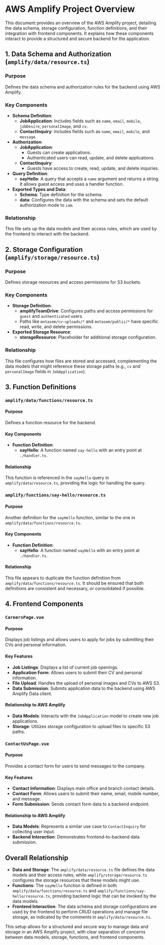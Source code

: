 # AWS Amplify Project Overview

This document provides an overview of the AWS Amplify project, detailing the data schema, storage configuration, function definitions, and their integration with frontend components. It explains how these components interact to provide a structured and secure backend for the application.

## 1. Data Schema and Authorization (`amplify/data/resource.ts`)

### Purpose
Defines the data schema and authorization rules for the backend using AWS Amplify.

### Key Components
- **Schema Definition**:
  - **JobApplication**: Includes fields such as `name`, `email`, `mobile`, `jobDesire`, `personalImage`, and `cv`.
  - **ContactInquiry**: Includes fields such as `name`, `email`, `mobile`, and `message`.
- **Authorization**:
  - **JobApplication**: 
    - Guests can create applications.
    - Authenticated users can read, update, and delete applications.
  - **ContactInquiry**: 
    - Guests have access to create, read, update, and delete inquiries.
- **Query Definition**:
  - **sayHello**: A query that accepts a `name` argument and returns a string. It allows guest access and uses a handler function.
- **Exported Types and Data**:
  - **Schema**: Type definition for the schema.
  - **data**: Configures the data with the schema and sets the default authorization mode to `iam`.

### Relationship
This file sets up the data models and their access rules, which are used by the frontend to interact with the backend.

## 2. Storage Configuration (`amplify/storage/resource.ts`)

### Purpose
Defines storage resources and access permissions for S3 buckets.

### Key Components
- **Storage Definition**:
  - **amplifyTeamDrive**: Configures paths and access permissions for `guest` and `authenticated` users.
  - Paths like `motasem/cv-uploads/*` and `motasem/public/*` have specific read, write, and delete permissions.
- **Exported Storage Resource**:
  - **storageResource**: Placeholder for additional storage configuration.

### Relationship
This file configures how files are stored and accessed, complementing the data models that might reference these storage paths (e.g., `cv` and `personalImage` fields in `JobApplication`).

## 3. Function Definitions

### `amplify/data/functions/resource.ts`

#### Purpose
Defines a function resource for the backend.

#### Key Components
- **Function Definition**:
  - **sayHello**: A function named `say-hello` with an entry point at `./handler.ts`.

#### Relationship
This function is referenced in the `sayHello` query in `amplify/data/resource.ts`, providing the logic for handling the query.

### `amplify/functions/say-hello/resource.ts`

#### Purpose
Another definition for the `sayHello` function, similar to the one in `amplify/data/functions/resource.ts`.

#### Key Components
- **Function Definition**:
  - **sayHello**: A function named `sayHello` with an entry point at `./handler.ts`.

#### Relationship
This file appears to duplicate the function definition from `amplify/data/functions/resource.ts`. It should be ensured that both definitions are consistent and necessary, or consolidated if possible.

## 4. Frontend Components

### `CareersPage.vue`

#### Purpose
Displays job listings and allows users to apply for jobs by submitting their CVs and personal information.

#### Key Features
- **Job Listings**: Displays a list of current job openings.
- **Application Form**: Allows users to submit their CV and personal information.
- **File Upload**: Handles the upload of personal images and CVs to AWS S3.
- **Data Submission**: Submits application data to the backend using AWS Amplify Data client.

#### Relationship to AWS Amplify
- **Data Models**: Interacts with the `JobApplication` model to create new job applications.
- **Storage**: Utilizes storage configuration to upload files to specific S3 paths.

### `ContactUsPage.vue`

#### Purpose
Provides a contact form for users to send messages to the company.

#### Key Features
- **Contact Information**: Displays main office and branch contact details.
- **Contact Form**: Allows users to submit their name, email, mobile number, and message.
- **Form Submission**: Sends contact form data to a backend endpoint.

#### Relationship to AWS Amplify
- **Data Models**: Represents a similar use case to `ContactInquiry` for collecting user input.
- **Backend Interaction**: Demonstrates frontend-to-backend data submission.

## Overall Relationship

- **Data and Storage**: The `amplify/data/resource.ts` file defines the data models and their access rules, while `amplify/storage/resource.ts` configures the storage resources that these models might use.
- **Functions**: The `sayHello` function is defined in both `amplify/data/functions/resource.ts` and `amplify/functions/say-hello/resource.ts`, providing backend logic that can be invoked by the data models.
- **Frontend Interaction**: The data schema and storage configurations are used by the frontend to perform CRUD operations and manage file storage, as indicated by the comments in `amplify/data/resource.ts`.

This setup allows for a structured and secure way to manage data and storage in an AWS Amplify project, with clear separation of concerns between data models, storage, functions, and frontend components.